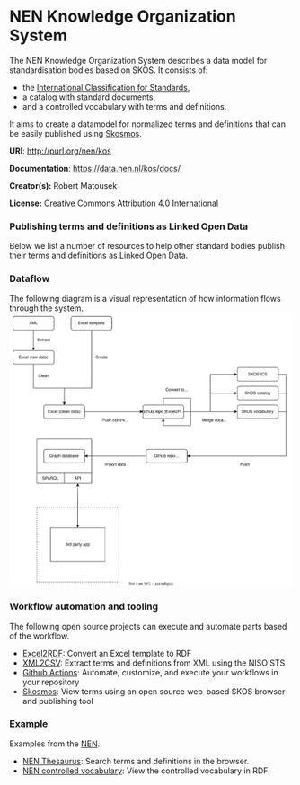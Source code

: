 # NEN Knowledge Organization System

The NEN Knowledge Organization System describes a data model for standardisation bodies based on SKOS. It consists of:

- the [International Classification for Standards](https://www.iso.org/publication/PUB100033.html),
- a catalog with standard documents,
- and a controlled vocabulary with terms and definitions.

It aims to create a datamodel for normalized terms and definitions that can be easily published using [Skosmos](https://skosmos.org). 

**URI**: http://purl.org/nen/kos

**Documentation**: https://data.nen.nl/kos/docs/

**Creator(s):** Robert Matousek

**License:** [Creative Commons Attribution 4.0 International](https://creativecommons.org/licenses/by/4.0/legalcode)


### Publishing terms and definitions as Linked Open Data
Below we list a number of resources to help other standard bodies publish their terms and definitions as Linked Open Data.

### Dataflow
The following diagram is a visual representation of how information flows through the system. 
![](https://raw.githubusercontent.com/Netherlands-Standardization-Institute/kos/main/docs/img/system-diagram.svg)

### Workflow automation and tooling
The following open source projects can execute and automate parts based of the workflow.
  - [Excel2RDF](https://github.com/fair-data-collective/excel2rdf-template): Convert an Excel template to RDF
  - [XML2CSV](https://github.com/Netherlands-Standardization-Institute/xml2csv): Extract terms and definitions from XML using the NISO STS
  - [Github Actions](https://docs.github.com/en/actions): Automate, customize, and execute your workflows in your repository
  - [Skosmos](https://skosmos.org): View terms using an open source web-based SKOS browser and publishing tool

### Example
Examples from the [NEN](https://nen.nl).
- [NEN Thesaurus](https://data.nen.nl/skosmos/vocab/): Search terms and definitions in the browser.
- [NEN controlled vocabulary](https://github.com/Netherlands-Standardization-Institute/controlled-vocabulary): View the controlled vocabulary in RDF.
